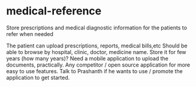# medical-reference
Store prescriptions and medical diagnostic information for the patients to refer when needed

The patient can upload prescriptions, reports, medical bills,etc
Should be able to browse by hospital, clinic, doctor, medicine name.
Store it for few years (how many years)?
Need a mobile application to upload the documents, practically.
Any competitor / open source application for more easy to use features.
Talk to Prashanth if he wants to use / promote the application to get started.

